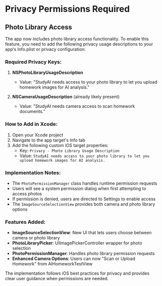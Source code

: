 # Privacy Permissions Required

## Photo Library Access

The app now includes photo library access functionality. To enable this feature, you need to add the following privacy usage descriptions to your app's Info.plist or privacy configuration:

### Required Privacy Keys:

1. **NSPhotoLibraryUsageDescription**
   - Value: "StudyAI needs access to your photo library to let you upload homework images for AI analysis."

2. **NSCameraUsageDescription** (already likely present)
   - Value: "StudyAI needs camera access to scan homework documents."

### How to Add in Xcode:

1. Open your Xcode project
2. Navigate to the app target's Info tab
3. Add the following custom iOS target properties:
   - Key: `Privacy - Photo Library Usage Description`
   - Value: `StudyAI needs access to your photo library to let you upload homework images for AI analysis.`

### Implementation Notes:

- The `PhotoPermissionManager` class handles runtime permission requests
- Users will see a system permission dialog when first attempting to access photos
- If permission is denied, users are directed to Settings to enable access
- The `ImageSourceSelectionView` provides both camera and photo library options

### Features Added:

- **ImageSourceSelectionView**: New UI that lets users choose between camera or photo library
- **PhotoLibraryPicker**: UIImagePickerController wrapper for photo selection
- **PhotoPermissionManager**: Handles photo library permission requests
- **Enhanced Camera Options**: Users can now "Scan or Upload Homework" from AIHomeworkTestView

The implementation follows iOS best practices for privacy and provides clear user guidance when permissions are needed.